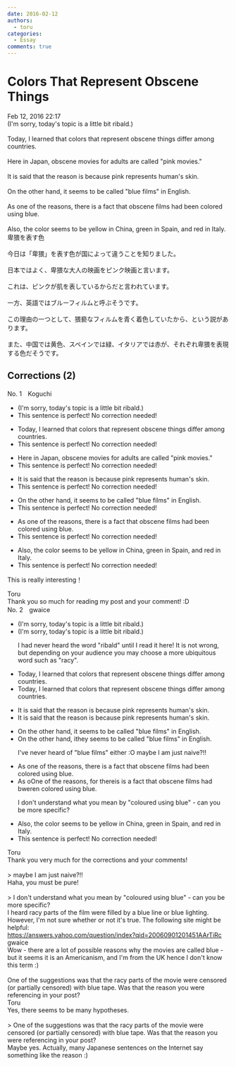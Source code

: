 ```yaml
---
date: 2016-02-12
authors:
  - toru
categories:
  - Essay
comments: true
---
```


# Colors That Represent Obscene Things
<div class="date">Feb 12, 2016 22:17</div>
<div id="post"><div id="body_show_ori">
(I'm sorry, today's topic is a little bit ribald.)<br/><br/>Today, I learned that colors that represent obscene things differ among countries.<br/><br/>Here in Japan, obscene movies for adults are called "pink movies."<br/><br/>It is said that the reason is because pink represents human's skin.<br/><br/>On the other hand, it seems to be called "blue films" in English.<br/><br/>As one of the reasons, there is a fact that obscene films had been colored using blue.<br/><br/>Also, the color seems to be yellow in China, green in Spain, and red in Italy.
</div></div>

<!-- more -->

<div id="post_ja"><div id="body_show_mo">
卑猥を表す色<br/><br/>今日は「卑猥」を表す色が国によって違うことを知りました。<br/><br/>日本ではよく、卑猥な大人の映画をピンク映画と言います。<br/><br/>これは、ピンクが肌を表しているからだと言われています。<br/><br/>一方、英語ではブルーフィルムと呼ぶそうです。<br/><br/>この理由の一つとして、猥褻なフィルムを青く着色していたから、という説があります。<br/><br/>また、中国では黄色、スペインでは緑、イタリアでは赤が、それぞれ卑猥を表現する色だそうです。
</div></div>

## Corrections (2)
<div id="block"><div class="first_name"> No. 1　<span class="just_name">Koguchi</span></div><div id="block2">
<ul class="correction_field">
<li class="incorrect">(I'm sorry, today's topic is a little bit ribald.)</li>
<li class="corrected perfect">This sentence is perfect! No correction needed!</li>
</ul>
<ul class="correction_field">
<li class="incorrect">Today, I learned that colors that represent obscene things differ among countries.</li>
<li class="corrected perfect">This sentence is perfect! No correction needed!</li>
</ul>
<ul class="correction_field">
<li class="incorrect">Here in Japan, obscene movies for adults are called "pink movies."</li>
<li class="corrected perfect">This sentence is perfect! No correction needed!</li>
</ul>
<ul class="correction_field">
<li class="incorrect">It is said that the reason is because pink represents human's skin.</li>
<li class="corrected perfect">This sentence is perfect! No correction needed!</li>
</ul>
<ul class="correction_field">
<li class="incorrect">On the other hand, it seems to be called "blue films" in English.</li>
<li class="corrected perfect">This sentence is perfect! No correction needed!</li>
</ul>
<ul class="correction_field">
<li class="incorrect">As one of the reasons, there is a fact that obscene films had been colored using blue.</li>
<li class="corrected perfect">This sentence is perfect! No correction needed!</li>
</ul>
<ul class="correction_field">
<li class="incorrect">Also, the color seems to be yellow in China, green in Spain, and red in Italy.</li>
<li class="corrected perfect">This sentence is perfect! No correction needed!</li>
</ul>
<p class="comment_small">
 This is really interesting！
</p>

</div><div class="name"><span class="just_name">Toru</span><br>
Thank you so much for reading my post and your comment! :D
</div>
</div>
<div id="block"><div class="first_name"> No. 2　<span class="just_name">gwaice</span></div><div id="block2">
<ul class="correction_field">
<li class="incorrect">(I'm sorry, today's topic is a little bit ribald.)</li>
<li class="corrected correct">
(I'm sorry, today's topic is a little bit ribald.)
<p class="correction_comment">I had never heard the word "ribald" until I read it here! It is not wrong, but depending on your audience you may choose a more ubiquitous word such as "racy".</p>
</li>
</ul>
<ul class="correction_field">
<li class="incorrect">Today, I learned that colors that represent obscene things differ among countries.</li>
<li class="corrected correct">
Today, I learned that colors that represent obscene things differ among countries.
</li>
</ul>
<ul class="correction_field">
<li class="incorrect">It is said that the reason is because pink represents human's skin.</li>
<li class="corrected correct">
It is said that the reason is because pink represents human<span class="f_gray"><span class="sline">'s</span></span> skin.
</li>
</ul>
<ul class="correction_field">
<li class="incorrect">On the other hand, it seems to be called "blue films" in English.</li>
<li class="corrected correct">
On the other hand, <span class="f_gray"><span class="sline">i</span></span>t<span class="f_red">hey</span> seem<span class="f_gray"><span class="sline">s</span></span> to be called "blue films" in English.
<p class="correction_comment">I've never heard of "blue films" either :O maybe I am just naive?!!</p>
</li>
</ul>
<ul class="correction_field">
<li class="incorrect">As one of the reasons, there is a fact that obscene films had been colored using blue.</li>
<li class="corrected correct">
<span class="f_gray"><span class="sline">As o</span></span><span class="f_red">O</span>ne of the reasons<span class="f_gray"><span class="sline">,</span></span> <span class="f_red">for </span>th<span class="f_gray"><span class="sline">ere</span></span><span class="f_red">is</span> is <span class="f_gray"><span class="sline">a fac</span></span>t<span class="f_gray"><span class="sline"> t</span></span>hat obscene films <span class="f_gray"><span class="sline">had b</span></span><span class="f_red">w</span>e<span class="f_red">r</span>e<span class="f_gray"><span class="sline">n</span></span> colored using blue.
<p class="correction_comment">I don't understand what you mean by "coloured using blue" - can you be more specific?</p>
</li>
</ul>
<ul class="correction_field">
<li class="incorrect">Also, the color seems to be yellow in China, green in Spain, and red in Italy.</li>
<li class="corrected perfect">This sentence is perfect! No correction needed!</li>
</ul>
</div><div class="name"><span class="just_name">Toru</span><br>
Thank you very much for the corrections and your comments!<br/><br/>&gt; maybe I am just naive?!!<br/>Haha, you  must be pure!<br/><br/>&gt; I don't understand what you mean by "coloured using blue" - can you be more specific?<br/>I heard racy parts of the film were filled by a blue line or blue lighting. However, I'm not sure whether or not it's true. The following site might be helpful:<br/><a href="https://answers.yahoo.com/question/index?qid=20060901201451AArTiRc" target="_blank">https://answers.yahoo.com/question/index?qid=20060901201451AArTiRc</a>
</div>
<div class="name"><span class="just_name">gwaice</span><br>
Wow - there are a lot of possible reasons why the movies are called blue - but it seems it is an Americanism, and I'm from the UK hence I don't know this term :)<br/><br/>One of the suggestions was that the racy parts of the movie were censored (or partially censored) with blue tape. Was that the reason you were referencing in your post?
</div>
<div class="name"><span class="just_name">Toru</span><br>
Yes, there seems to be many hypotheses.<br/><br/>&gt; One of the suggestions was that the racy parts of the movie were censored (or partially censored) with blue tape. Was that the reason you were referencing in your post?<br/>Maybe yes. Actually, many Japanese sentences on the Internet say something like the reason :)
</div>
</div>
